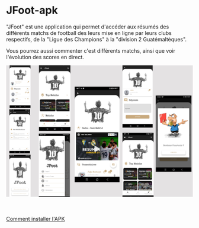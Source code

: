 # JFoot-apk

"JFoot" est une application qui permet d'accéder aux résumés des différents matchs de football des leurs mise en ligne par leurs clubs respectifs, 
de la "Ligue des Champions" à la "division 2 Guatémaltèques".

Vous pourrez aussi commenter c'est différents matchs, ainsi que voir l'évolution des scores en direct.

<p align="center">
  <img src="jfoot_details.png">
</p>

<br><br>
<a href="https://www.frandroid.com/comment-faire/tutoriaux/184151_comment-installer-un-fichier-apk-sur-son-terminal-android">Comment installer l'APK</a>
